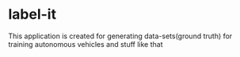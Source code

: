 # label-it
This application is created for generating data-sets(ground truth) for training autonomous vehicles and stuff like that
